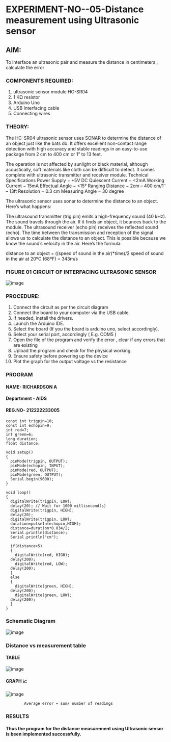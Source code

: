 # EXPERIMENT-NO--05-Distance measurement using Ultrasonic sensor

## AIM: 
To interface an ultrasonic pair and measure the distance in centimeters , calculate the error
 
### COMPONENTS REQUIRED:
1.	ultrasonic sensor module HC-SR04
2.	1 KΩ resistor 
3.	Arduino Uno 
4.	USB Interfacing cable 
5.	Connecting wires 


### THEORY: 
The HC-SR04 ultrasonic sensor uses SONAR to determine the distance of an object just like the bats do. It offers excellent non-contact range detection with high accuracy and stable readings in an easy-to-use package from 2 cm to 400 cm or 1” to 13 feet.

The operation is not affected by sunlight or black material, although acoustically, soft materials like cloth can be difficult to detect. It comes complete with ultrasonic transmitter and receiver module.
Technical Specifications
Power Supply − +5V DC
Quiescent Current − <2mA
Working Current − 15mA
Effectual Angle − <15°
Ranging Distance − 2cm – 400 cm/1″ – 13ft
Resolution − 0.3 cm
Measuring Angle − 30 degree

The ultrasonic sensor uses sonar to determine the distance to an object. Here’s what happens:

The ultrasound transmitter (trig pin) emits a high-frequency sound (40 kHz).
The sound travels through the air. If it finds an object, it bounces back to the module.
The ultrasound receiver (echo pin) receives the reflected sound (echo).
The time between the transmission and reception of the signal allows us to calculate the distance to an object. This is possible because we know the sound’s velocity in the air. Here’s the formula:

distance to an object = ((speed of sound in the air)*time)/2
speed of sound in the air at 20ºC (68ºF) = 343m/s

### FIGURE 01 CIRCUIT OF INTERFACING ULTRASONIC SENSOR 


![image](https://github.com/Richard01072002/Experiment--04-Interfacing-digital-output-with-arduino-ultrasonic-sensor/assets/141472248/5243fe21-19bb-4f55-9848-d8d48988396e)



### PROCEDURE:
1.	Connect the circuit as per the circuit diagram 
2.	Connect the board to your computer via the USB cable.
3.	If needed, install the drivers.
4.	Launch the Arduino IDE.
5.	Select the board (If you the board is arduino uno, select accordingly).
6.	Select your serial port, accordingly ( E.g. COM5 )
7.	Open the file of the program  and verify the error , clear if any errors that are existing 
8.	Upload the program and check for the physical working. 
9.	Ensure safety before powering up the device 
10.	Plot the graph for the output voltage vs the resistance 


### PROGRAM 
#### NAME- RICHARDSON A
#### Department - AIDS
#### REG.NO- 212222233005


```
const int trigpin=10;
const int echopin=9;
int red=7;
int green=6;
long duration;
float distance;

void setup()
{
  pinMode(trigpin, OUTPUT);
  pinMode(echopin, INPUT);
  pinMode(red, OUTPUT);
  pinMode(green, OUTPUT);
  Serial.begin(9600);
}

void loop()
{
  digitalWrite(trigpin, LOW);
  delay(20); // Wait for 1000 millisecond(s)
  digitalWrite(trigpin, HIGH);
  delay(20); 
  digitalWrite(trigpin, LOW);
  duration=pulseIn(echopin,HIGH);
  distance=duration*0.034/2;
  Serial.println(distance);
  Serial.println("cm");
  
  if(distance>5)
  {
	digitalWrite(red, HIGH);
  delay(200);
    digitalWrite(red, LOW);
  delay(200);
  }
  else
  {
	digitalWrite(green, HIGH);
  delay(200);
    digitalWrite(green, LOW);
  delay(200);
  }
}
```

### Schematic Diagram 
![image](https://github.com/Richard01072002/Experiment--04-Interfacing-digital-output-with-arduino-ultrasonic-sensor/assets/141472248/4dd656ac-d9b3-446f-9689-cd81ce7c3ab0)


### Distance vs measurement table 

#### TABLE
![image](https://github.com/Richard01072002/Experiment--04-Interfacing-digital-output-with-arduino-ultrasonic-sensor/assets/141472248/27298389-fc5f-41ff-afa0-78082f35ccb2)

#### GRAPH 📈
![image](https://github.com/Richard01072002/Experiment--04-Interfacing-digital-output-with-arduino-ultrasonic-sensor/assets/141472248/1c8a37b5-a5a0-4a15-950f-826eb176e2c5)

			
			
			Average error = sum/ number of readings 
 








### RESULTS
#### Thus the program for the distance measurement using Ultrasonic sensor is been implemented successfully.


 
